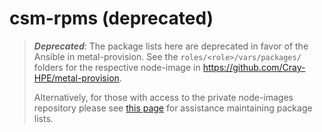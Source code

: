 # csm-rpms (deprecated)

> ***Deprecated***: The package lists here are deprecated in favor of the Ansible in metal-provision.
> See the `roles/<role>/vars/packages/` folders for the respective node-image
> in https://github.com/Cray-HPE/metal-provision.
> 
> Alternatively, for those with access to the private node-images repository please
> see [this page](https://github.com/Cray-HPE/node-images/wiki/Updating-Packages) for assistance
> maintaining package lists.
